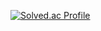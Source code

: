 [![Solved.ac Profile](http://mazassumnida.wtf/api/v2/generate_badge?boj=ErigeronP)](https://solved.ac/백준아이디/)
